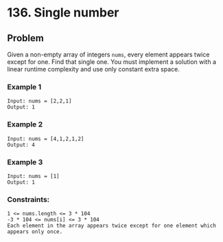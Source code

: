 # 136. Single number

## Problem
Given a non-empty array of integers `nums`, every element appears twice except for one. Find that single one.
You must implement a solution with a linear runtime complexity and use only constant extra space.

### Example 1
```
Input: nums = [2,2,1]
Output: 1
```

### Example 2
```
Input: nums = [4,1,2,1,2]
Output: 4
```

### Example 3
```
Input: nums = [1]
Output: 1
```

### Constraints:
```
1 <= nums.length <= 3 * 104
-3 * 104 <= nums[i] <= 3 * 104
Each element in the array appears twice except for one element which appears only once.
```
